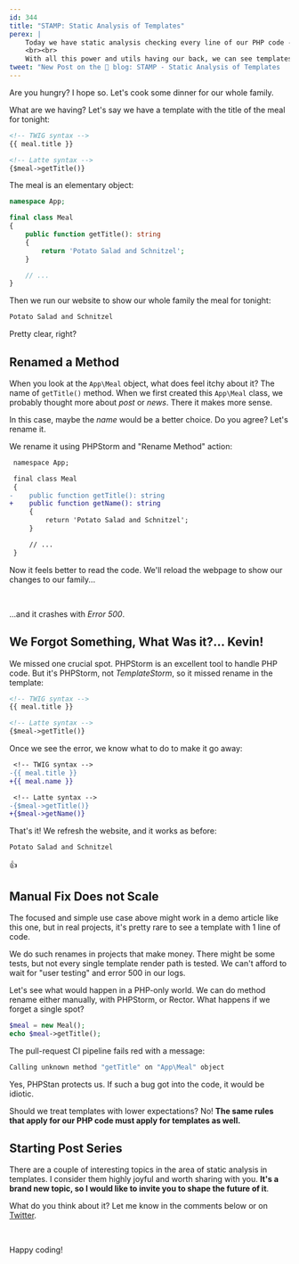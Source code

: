```yaml
---
id: 344
title: "STAMP: Static Analysis of Templates"
perex: |
    Today we have static analysis checking every line of our PHP code - with PHPStan, Psalm, and PHPStorm. With php-parser and abstract syntax tree, we can do **instant changes across hundreds of files** in a second, with a precision of human hair.
    <br><br>
    With all this power and utils having our back, we can see templates as the next low-hanging fruit that needs our attention.
tweet: "New Post on the 🐘 blog: STAMP - Static Analysis of Templates     #phpstan #twig #nettefw #latte"
---
```


Are you hungry? I hope so. Let's cook some dinner for our whole family.

What are we having? Let's say we have a template with the title of the meal for tonight:

```html
<!-- TWIG syntax -->
{{ meal.title }}

<!-- Latte syntax -->
{$meal->getTitle()}
```

The meal is an elementary object:

```php
namespace App;

final class Meal
{
    public function getTitle(): string
    {
        return 'Potato Salad and Schnitzel';
    }

    // ...
}
```

Then we run our website to show our whole family the meal for tonight:

```html
Potato Salad and Schnitzel
```

Pretty clear, right?

## Renamed a Method

When you look at the `App\Meal` object, what does feel itchy about it? The name of `getTitle()` method. When we first created this `App\Meal` class, we probably thought more about *post* or *news*. There it makes more sense.

In this case, maybe the *name* would be a better choice. Do you agree? Let's rename it.

We rename it using PHPStorm and "Rename Method" action:

```diff
 namespace App;

 final class Meal
 {
-    public function getTitle(): string
+    public function getName(): string
     {
         return 'Potato Salad and Schnitzel';
     }

     // ...
 }
```

Now it feels better to read the code. We'll reload the webpage to show our changes to our family...

<br>

...and it crashes with *Error 500*.

## We Forgot Something, What Was it?... Kevin!

We missed one crucial spot. PHPStorm is an excellent tool to handle PHP code. But it's PHPStorm, not *TemplateStorm*, so it missed rename in the template:

```html
<!-- TWIG syntax -->
{{ meal.title }}

<!-- Latte syntax -->
{$meal->getTitle()}
```

Once we see the error, we know what to do to make it go away:

```diff
 <!-- TWIG syntax -->
-{{ meal.title }}
+{{ meal.name }}

 <!-- Latte syntax -->
-{$meal->getTitle()}
+{$meal->getName()}
```

That's it! We refresh the website, and it works as before:

```html
Potato Salad and Schnitzel
```

👍

## Manual Fix Does not Scale

The focused and simple use case above might work in a demo article like this one, but in real projects, it's pretty rare to see a template with 1 line of code.

We do such renames in projects that make money. There might be some tests, but not every single template render path is tested. We can't afford to wait for "user testing" and error 500 in our logs.

Let's see what would happen in a PHP-only world. We can do method rename either manually, with PHPStorm, or Rector. What happens if we forget a single spot?

```php
$meal = new Meal();
echo $meal->getTitle();
```

The pull-request CI pipeline fails red with a message:

```bash
Calling unknown method "getTitle" on "App\Meal" object
```

Yes, PHPStan protects us. If such a bug got into the code, it would be idiotic.

Should we treat templates with lower expectations? No!
**The same rules that apply for our PHP code must apply for templates as well.**

## Starting Post Series

There are a couple of interesting topics in the area of static analysis in templates.  I consider them highly joyful and worth sharing with you. **It's a brand new topic, so I would like to invite you to shape the future of it**.

What do you think about it? Let me know in the comments below or on [Twitter](https://twitter.com/votrubat).

<br>

Happy coding!

